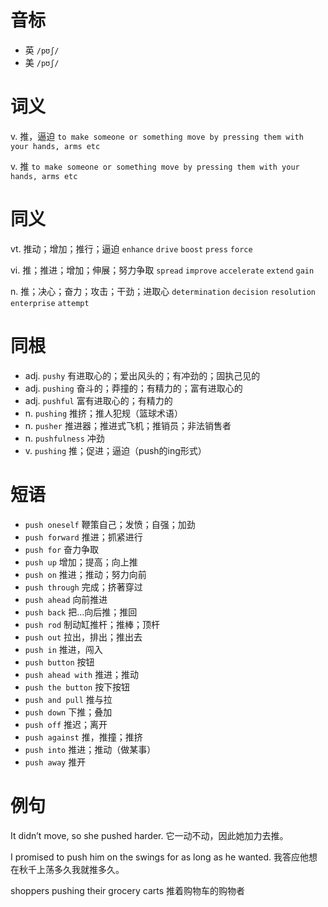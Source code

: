 # 音标

- 英 `/pʊʃ/`
- 美 `/pʊʃ/`

# 词义

v. 推，逼迫
`to make someone or something move by pressing them with your hands, arms etc`

v. 推
`to make someone or something move by pressing them with your hands, arms etc`

# 同义

vt. 推动；增加；推行；逼迫
`enhance` `drive` `boost` `press` `force`

vi. 推；推进；增加；伸展；努力争取
`spread` `improve` `accelerate` `extend` `gain`

n. 推；决心；奋力；攻击；干劲；进取心
`determination` `decision` `resolution` `enterprise` `attempt`

# 同根

- adj. `pushy` 有进取心的；爱出风头的；有冲劲的；固执己见的
- adj. `pushing` 奋斗的；莽撞的；有精力的；富有进取心的
- adj. `pushful` 富有进取心的；有精力的
- n. `pushing` 推挤；推人犯规（篮球术语）
- n. `pusher` 推进器；推进式飞机；推销员；非法销售者
- n. `pushfulness` 冲劲
- v. `pushing` 推；促进；逼迫（push的ing形式）

# 短语

- `push oneself` 鞭策自己；发愤；自强；加劲
- `push forward` 推进；抓紧进行
- `push for` 奋力争取
- `push up` 增加；提高；向上推
- `push on` 推进；推动；努力向前
- `push through` 完成；挤著穿过
- `push ahead` 向前推进
- `push back` 把…向后推；推回
- `push rod` 制动缸推杆；推棒；顶杆
- `push out` 拉出，排出；推出去
- `push in` 推进，闯入
- `push button` 按钮
- `push ahead with` 推进；推动
- `push the button` 按下按钮
- `push and pull` 推与拉
- `push down` 下推；叠加
- `push off` 推迟；离开
- `push against` 推，推撞；推挤
- `push into` 推进；推动（做某事）
- `push away` 推开

# 例句

It didn’t move, so she pushed harder.
它一动不动，因此她加力去推。

I promised to push him on the swings for as long as he wanted.
我答应他想在秋千上荡多久我就推多久。

shoppers pushing their grocery carts
推着购物车的购物者


